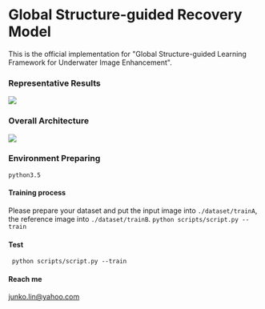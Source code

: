 # Global Structure-guided Recovery Model

This is the official implementation for "Global Structure-guided Learning Framework for Underwater Image Enhancement".

### Representative Results

![](https://raw.githubusercontent.com/runjia0124/GSR-learning/main/archive/display.png)

### Overall Architecture

![](https://raw.githubusercontent.com/runjia0124/GSR-learning/main/archive/pipeline.png)

### Environment Preparing

`python3.5`

#### Training process
Please prepare your dataset and put the input image into `./dataset/trainA`, the reference image into `./dataset/trainB`.
`python scripts/script.py --train`

#### Test

` python scripts/script.py --train`

#### Reach me
junko.lin@yahoo.com
